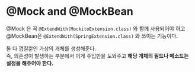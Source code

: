 # @Mock and @MockBean
    
@Mock 은 꼭 `@ExtendWith(MockitoExtension.class)` 와 함께 사용되어야 하고 @MockBean은 `@ExtendWith(SpringExtension.class)` 와 쓰이는 기능이다.   
   
둘 다 껍질뿐인 가상의 개체를 생성해준다.   
즉, 의존성이 발생하는 부분에서 이게 주입만을 도와주고 **해당 개체의 필드나 메소드는 설정을 해주어야 한다.**